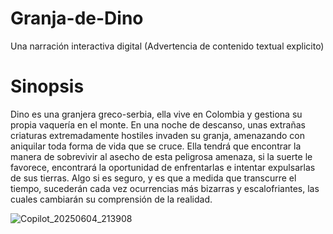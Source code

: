 # Granja-de-Dino
Una narración interactiva digital (Advertencia de contenido textual explicito)

# Sinopsis
Dino es una granjera greco-serbia, ella vive en Colombia y gestiona su propia vaquería en el monte.
En una noche de descanso, unas extrañas criaturas extremadamente hostiles invaden su granja, amenazando
con aniquilar toda forma de vida que se cruce. Ella tendrá que encontrar la manera de sobrevivir
al asecho de esta peligrosa amenaza, si la suerte le favorece, encontrará
la oportunidad de enfrentarlas e intentar expulsarlas de sus tierras. Algo si es seguro, y es que
a medida que transcurre el tiempo, sucederán cada vez ocurrencias más bizarras
y escalofriantes, las cuales cambiarán su comprensión de la realidad.

![Copilot_20250604_213908](https://github.com/user-attachments/assets/b708e696-4cc0-4074-bb17-aaf63a066b6b)

